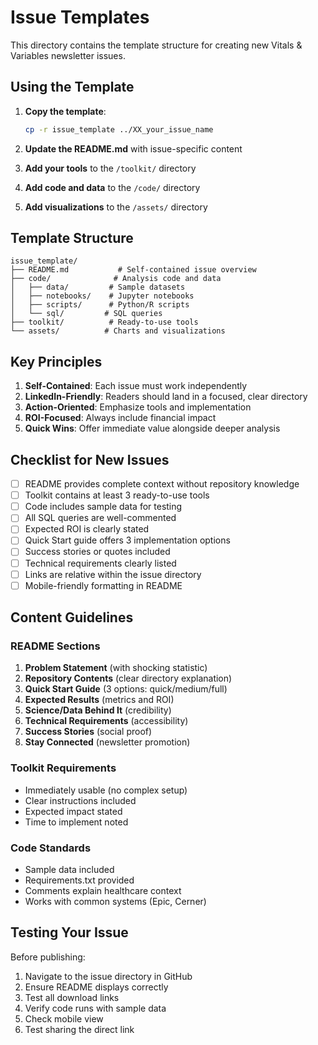 # Issue Templates

This directory contains the template structure for creating new Vitals & Variables newsletter issues.

## Using the Template

1. **Copy the template**:
   ```bash
   cp -r issue_template ../XX_your_issue_name
   ```

2. **Update the README.md** with issue-specific content

3. **Add your tools** to the `/toolkit/` directory

4. **Add code and data** to the `/code/` directory

5. **Add visualizations** to the `/assets/` directory

## Template Structure

```
issue_template/
├── README.md           # Self-contained issue overview
├── code/              # Analysis code and data
│   ├── data/         # Sample datasets
│   ├── notebooks/    # Jupyter notebooks
│   ├── scripts/      # Python/R scripts
│   └── sql/         # SQL queries
├── toolkit/          # Ready-to-use tools
└── assets/          # Charts and visualizations
```

## Key Principles

1. **Self-Contained**: Each issue must work independently
2. **LinkedIn-Friendly**: Readers should land in a focused, clear directory
3. **Action-Oriented**: Emphasize tools and implementation
4. **ROI-Focused**: Always include financial impact
5. **Quick Wins**: Offer immediate value alongside deeper analysis

## Checklist for New Issues

- [ ] README provides complete context without repository knowledge
- [ ] Toolkit contains at least 3 ready-to-use tools
- [ ] Code includes sample data for testing
- [ ] All SQL queries are well-commented
- [ ] Expected ROI is clearly stated
- [ ] Quick Start guide offers 3 implementation options
- [ ] Success stories or quotes included
- [ ] Technical requirements clearly listed
- [ ] Links are relative within the issue directory
- [ ] Mobile-friendly formatting in README

## Content Guidelines

### README Sections
1. **Problem Statement** (with shocking statistic)
2. **Repository Contents** (clear directory explanation)
3. **Quick Start Guide** (3 options: quick/medium/full)
4. **Expected Results** (metrics and ROI)
5. **Science/Data Behind It** (credibility)
6. **Technical Requirements** (accessibility)
7. **Success Stories** (social proof)
8. **Stay Connected** (newsletter promotion)

### Toolkit Requirements
- Immediately usable (no complex setup)
- Clear instructions included
- Expected impact stated
- Time to implement noted

### Code Standards
- Sample data included
- Requirements.txt provided
- Comments explain healthcare context
- Works with common systems (Epic, Cerner)

## Testing Your Issue

Before publishing:
1. Navigate to the issue directory in GitHub
2. Ensure README displays correctly
3. Test all download links
4. Verify code runs with sample data
5. Check mobile view
6. Test sharing the direct link